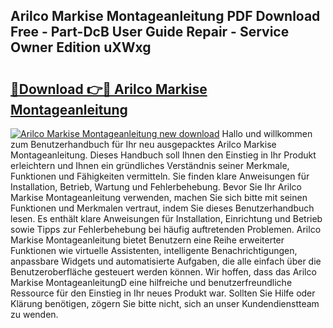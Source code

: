 ## Arilco Markise Montageanleitung PDF Download Free - Part-DcB User Guide Repair - Service Owner Edition uXWxg

# <h2><a href="http://df6v1s.blite.top/?on=Arilco+Markise+Montageanleitung">🔗Download 👉🔴 Arilco Markise Montageanleitung</a></h2>

[![Arilco Markise Montageanleitung new download](https://i.imgur.com/lujVjoI.png)](http://df6v1s.blite.top/?on=Arilco+Markise+Montageanleitung)
Hallo und willkommen zum Benutzerhandbuch für Ihr neu ausgepacktes Arilco Markise Montageanleitung. Dieses Handbuch soll Ihnen den Einstieg in Ihr Produkt erleichtern und Ihnen ein gründliches Verständnis seiner Merkmale, Funktionen und Fähigkeiten vermitteln. Sie finden klare Anweisungen für Installation, Betrieb, Wartung und Fehlerbehebung. Bevor Sie Ihr Arilco Markise Montageanleitung verwenden, machen Sie sich bitte mit seinen Funktionen und Merkmalen vertraut, indem Sie dieses Benutzerhandbuch lesen. Es enthält klare Anweisungen für Installation, Einrichtung und Betrieb sowie Tipps zur Fehlerbehebung bei häufig auftretenden Problemen. Arilco Markise Montageanleitung bietet Benutzern eine Reihe erweiterter Funktionen wie virtuelle Assistenten, intelligente Benachrichtigungen, anpassbare Widgets und automatisierte Aufgaben, die alle einfach über die Benutzeroberfläche gesteuert werden können. Wir hoffen, dass das Arilco Markise MontageanleitungD eine hilfreiche und benutzerfreundliche Ressource für den Einstieg in Ihr neues Produkt war. Sollten Sie Hilfe oder Klärung benötigen, zögern Sie bitte nicht, sich an unser Kundendienstteam zu wenden.

